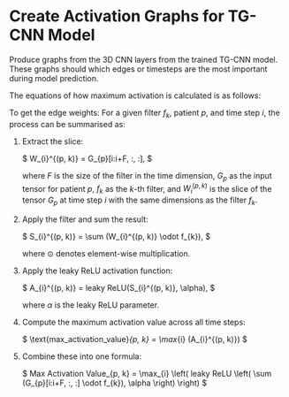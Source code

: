 # Create Activation Graphs for TG-CNN Model

Produce graphs from the 3D CNN layers from the trained TG-CNN model. These graphs should which edges or timesteps are the most important during model prediction. 


The equations of how maximum activation is calculated is as follows:

To get the edge weights: For a given filter $f_{k}$, patient $p$, and time step $i$, the process can be summarised as:

1. Extract the slice:

   $
   W_{i}^{(p, k)} = G_{p}[i:i+F, :, :],
   $
   
   where $F$ is the size of the filter in the time dimension, $G_{p}$ as the input tensor for patient $p$, $f_{k}$ as the $k$-th filter, and $W_{i}^{(p, k)}$ is the slice of the tensor $G_{p}$ at time step $i$ with the same dimensions as the filter $f_{k}$.

2. Apply the filter and sum the result:
   
   $
   S_{i}^{(p, k)} = \sum (W_{i}^{(p, k)} \odot f_{k}),
   $

   where $\odot$ denotes element-wise multiplication.

3. Apply the leaky ReLU activation function:
   
   $
   A_{i}^{(p, k)} = leaky ReLU(S_{i}^{(p, k)}, \alpha),
   $

    where $\alpha$ is the leaky ReLU parameter.

4. Compute the maximum activation value across all time steps:
   
   $
   \text{max\_activation\_value}_{p, k} = \max_{i} (A_{i}^{(p, k)})
   $

5. Combine these into one formula:

    $
    Max Activation Value_{p, k} = \max_{i} \left( leaky ReLU \left( \sum (G_{p}[i:i+F, :, :] \odot f_{k}), \alpha \right) \right)
    $
